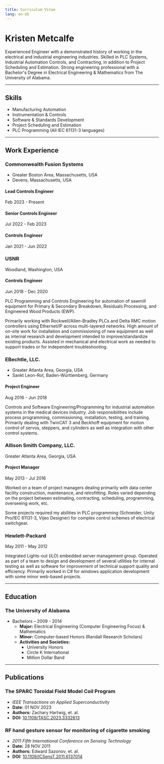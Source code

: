 ```yaml
---
title: Curriculum Vitae
lang: en-US
---
```


# Kristen Metcalfe

Experienced Engineer with a demonstrated history of working in the electrical and industrial engineering industries. Skilled in PLC Systems, Industrial Automation Controls, and Contracting, in addition to Project Scheduling and Estimation. Strong engineering professional with a Bachelor's Degree in Electrical Engineering & Mathematics from The University of Alabama.

---

## Skills

- Manufacturing Automation
- Instrumentation & Controls
- Software & Standards Development
- Project Scheduling and Estimation
- PLC Programming (All IEC 61131-3 languages)

---

## Work Experience

### Commonwealth Fusion Systems

- Greater Boston Area, Massachusetts, USA
- Devens, Massachusetts, USA

#### Lead Controls Engineer

Feb 2023 - Present

#### Senior Controls Engineer

Jul 2022 - Feb 2023

#### Controls Engineer

Jan 2021 - Jun 2022

### USNR

Woodland, Washington, USA

#### Controls Engineer

Jun 2018 - Dec 2020

PLC Programming and Controls Engineering for automation of sawmill equipment for Primary & Secondary Breakdown, Residuals Processing, and Engineered Wood Products (EWP).

Primarily working with Rockwell/Allen-Bradley PLCs and Delta RMC motion controllers using Ethernet/IP across multi-layered networks. High amount of on-site work for installation and commissioning of new equipment as well as internal research and development intended to improve/standardize existing products. Assisted in mechanical and electrical work as needed to support trades or for independent troubleshooting.

### EBechtle, LLC.

- Greater Atlanta Area, Georgia, USA
- Sankt Leon-Rot, Baden-Württemberg, Germany

#### Project Engineer

Aug 2016 - Jun 2018

Controls and Software Engineering/Programming for industrial automation systems in the medical devices industry. Job responsibilities include process programming, commissioning, installation, testing, and training. Primarily dealing with TwinCAT 3 and Beckhoff equipment for motion control of servos, steppers, and cylinders as well as integration with other control systems.

### Allison Smith Company, LLC.

Greater Atlanta Area, Georgia, USA

#### Project Manager

May 2013 - Jul 2016

Worked on a team of project managers dealing primarily with data center facility construction, maintenance, and retrofitting. Roles varied depending on the project between estimating, contracting, scheduling, programming, overseeing work, etc.

Some projects required my abilities in PLC programming (Schneider, Unity Pro/IEC 61131-3, Vijeo Designer) for complex control schemes of electrical switchgear.

### Hewlett-Packard

May 2011 - May 2012

Integrated Lights-out (iLO) embedded server management group.
Operated as part of a team to design and development of several utilities for internal testing as well as software for improvement of technical support quality and efficiency.
Primarily worked in C# for windows application development with some minor web-based projects.

---

## Education

### The University of Alabama

- Bachelors – 2009 - 2014
  - **Major:** Electrical Engineering (Computer Engineering Focus) & Mathematics
  - **Minor:** Computer-based Honors (Randall Research Scholars)
  - **Activities and Societies:**
    - University Honors
    - Circle K International
    - Million Dollar Band
 
---

## Publications

### The SPARC Toroidal Field Model Coil Program

- _IEEE Transactions on Applied Superconductivity_
- **Date:** 01 NOV 2023
- **Authors:** Zachary Hartwig, et. al.
- **DOI:** [10.1109/TASC.2023.3332613](https://doi.org/10.1109/TASC.2023.3332613)

### RF hand gesture sensor for monitoring of cigarette smoking

- _2011 Fifth International Conference on Sensing Technology_
- **Date:** 28 NOV 2011
- **Authors:** Edward Sazonov, et. al.
- **DOI:** [10.1109/ICSensT.2011.6137014](https://doi.org/10.1109/ICSensT.2011.6137014)
